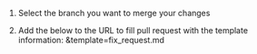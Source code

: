 1. Select the branch you want to merge your changes

2. Add the below to the URL to fill pull request with the template information:
&template=fix_request.md
